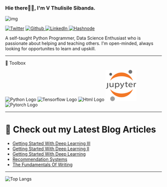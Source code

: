 ### Hie there👋🏿, I'm V Thulisile Sibanda.
![img](https://i.pinimg.com/originals/88/44/13/884413348e601d88831b61fd969aafc4.gif)





<a href="https://twitter.com/thulieblack" target="_blank">
<img alt="Twitter" src="https://img.shields.io/badge/-Twitter-1DA1F2?logo=twitter&logoColor=white&style=flat-square" /></a>
<a href="https://github.com/thulieblack" target="_blank">
<img alt="Github" src="https://img.shields.io/badge/-GitHub-181717?&style=flat-square&logo=github&logoColor=white" />
<a href="https://www.linkedin.com/in/v-thulisile-sibanda/" target="_blank">
<img alt="LinkedIn" src="https://img.shields.io/badge/-LinkedIn-0A66C2?&style=flat-square&logo=linkedin&logoColor=white" />
</a>
<a href="https://hashnode.com/@thulieblack" target="_blank"><img alt="Hashnode" src="https://img.shields.io/badge/-Hashnode-2962FF?logo=hashnode&style=flat-square" /></a>


A self-taught Python Programmer, Data Science Enthusiast who is passionate about helping and teaching others. I'm open-minded, always looking for opportunites to learn and upskill.


---

🧰 Toolbox


<img src="https://cdn.worldvectorlogo.com/logos/python-5.svg" alt="Python Logo" width="100" height="100"/> <img src="https://cdn.worldvectorlogo.com/logos/tensorflow-2.svg" alt="Tensorflow Logo" width="100" height="100"/> <img src="https://cdn.worldvectorlogo.com/logos/html5-2.svg" alt="Html Logo" width="100" height="100"/> <img src="https://raw.githubusercontent.com/devicons/devicon/c7d326b6009e60442abc35fa45706d6f30ee4c8e/icons/jupyter/jupyter-original-wordmark.svg" alt="juypter Logo" width="100" height="100"/> <img src="https://cdn.icon-icons.com/icons2/2699/PNG/512/pytorch_logo_icon_169823.png" alt="Pytorch Logo" width="200" height="100"/>      


---


# 📩 Check out my Latest Blog Articles 
<!-- BLOG-POST-LIST:START -->
- [Getting Started With Deep Learning III](https://thulieblack.hashnode.dev/getting-started-with-deep-learning-iii)
- [Getting Started With Deep Learning II](https://thulieblack.hashnode.dev/getting-started-with-deep-learning-ii)
- [Getting Started With Deep Learning](https://thulieblack.hashnode.dev/getting-started-with-deep-learning)
- [Recommendation Systems](https://thulieblack.hashnode.dev/recommendation-systems)
- [The Fundamentals Of Writing](https://thulieblack.hashnode.dev/the-fundamentals-of-writing)
<!-- BLOG-POST-LIST:END -->


---

![Top Langs](https://github-readme-stats.vercel.app/api/top-langs/?username=thulieblack&theme=tokyonight)



